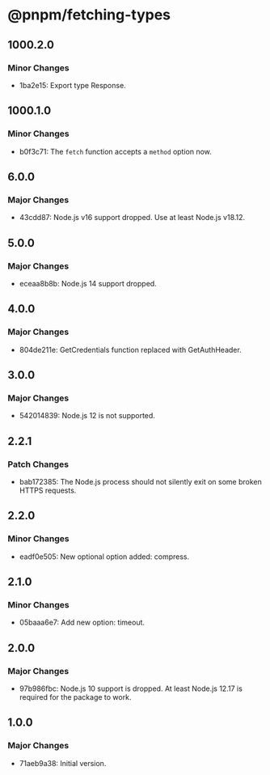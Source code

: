 # @pnpm/fetching-types

## 1000.2.0

### Minor Changes

- 1ba2e15: Export type Response.

## 1000.1.0

### Minor Changes

- b0f3c71: The `fetch` function accepts a `method` option now.

## 6.0.0

### Major Changes

- 43cdd87: Node.js v16 support dropped. Use at least Node.js v18.12.

## 5.0.0

### Major Changes

- eceaa8b8b: Node.js 14 support dropped.

## 4.0.0

### Major Changes

- 804de211e: GetCredentials function replaced with GetAuthHeader.

## 3.0.0

### Major Changes

- 542014839: Node.js 12 is not supported.

## 2.2.1

### Patch Changes

- bab172385: The Node.js process should not silently exit on some broken HTTPS requests.

## 2.2.0

### Minor Changes

- eadf0e505: New optional option added: compress.

## 2.1.0

### Minor Changes

- 05baaa6e7: Add new option: timeout.

## 2.0.0

### Major Changes

- 97b986fbc: Node.js 10 support is dropped. At least Node.js 12.17 is required for the package to work.

## 1.0.0

### Major Changes

- 71aeb9a38: Initial version.
